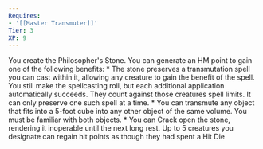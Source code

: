 ```yaml
---
Requires:
- '[[Master Transmuter]]'
Tier: 3
XP: 9
---
```


You create the Philosopher's Stone. You can generate an HM point to gain one of the following benefits: * The stone preserves a transmutation spell you can cast within it, allowing any creature to gain the benefit of the spell. You still make the spellcasting roll, but each additional application automatically succeeds. They count against those creatures spell limits. It can only preserve one such spell at a time. * You can transmute any object that fits into a 5-foot cube into any other object of the same volume. You must be familiar with both objects. * You can Crack open the stone, rendering it inoperable until the next long rest. Up to 5 creatures you designate can regain hit points as though they had spent a Hit Die